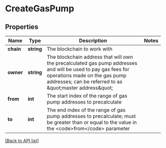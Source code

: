 # CreateGasPump

## Properties

Name | Type | Description | Notes
------------ | ------------- | ------------- | -------------
**chain** | **string** | The blockchain to work with |
**owner** | **string** | The blockchain address that will own the precalculated gas pump addresses and will be used to pay gas fees for operations made on the gas pump addresses; can be referred to as \&quot;master address\&quot; |
**from** | **int** | The start index of the range of gas pump addresses to precalculate |
**to** | **int** | The end index of the range of gas pump addresses to precalculate; must be greater than or equal to the value in the &lt;code&gt;from&lt;/code&gt; parameter |

[[Back to API list]](../../README.md#api-endpoints)
